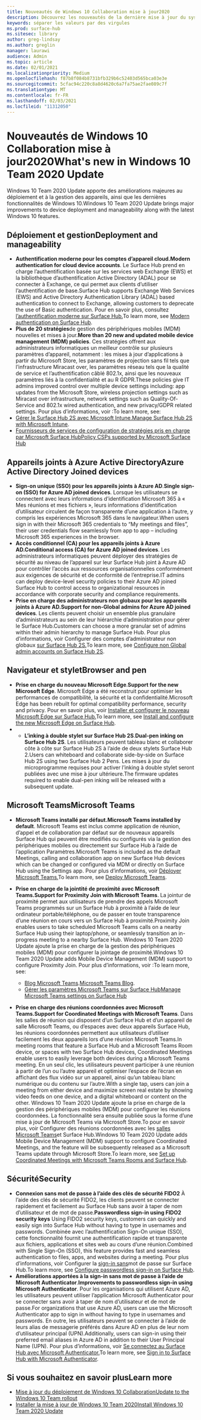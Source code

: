 ```yaml
---
title: Nouveautés de Windows 10 Collaboration mise à jour2020
description: Découvrez les nouveautés de la dernière mise à jour du système d’exploitation Surface Hub, Windows 10 Team 2020 Update.
keywords: séparer les valeurs par des virgules
ms.prod: surface-hub
ms.sitesec: library
author: greg-lindsay
ms.author: greglin
manager: laurawi
audience: Admin
ms.topic: article
ms.date: 02/01/2021
ms.localizationpriority: Medium
ms.openlocfilehash: f87b8f084b8731bfb329b6c52403d565bca03e3e
ms.sourcegitcommit: 5cfac94c220c8a8d4620c6a7fa75ae2fae089c7f
ms.translationtype: MT
ms.contentlocale: fr-FR
ms.lasthandoff: 02/03/2021
ms.locfileid: "11312050"
---
```

# <span data-ttu-id="47d7d-104">Nouveautés de Windows 10 Collaboration mise à jour2020</span><span class="sxs-lookup"><span data-stu-id="47d7d-104">What's new in Windows 10 Team 2020 Update</span></span>

<span data-ttu-id="47d7d-105">Windows 10 Team 2020 Update apporte des améliorations majeures au déploiement et à la gestion des appareils, ainsi que les dernières fonctionnalités de Windows 10.</span><span class="sxs-lookup"><span data-stu-id="47d7d-105">Windows 10 Team 2020 Update brings major improvements to device deployment and manageability along with the latest Windows 10 features.</span></span>

##  <span data-ttu-id="47d7d-106">Déploiement et gestion</span><span class="sxs-lookup"><span data-stu-id="47d7d-106">Deployment and manageability</span></span>

- <span data-ttu-id="47d7d-107">**Authentification moderne pour les comptes d’appareil cloud.**</span><span class="sxs-lookup"><span data-stu-id="47d7d-107">**Modern authentication for cloud device accounts**.</span></span> <span data-ttu-id="47d7d-108">Le Surface Hub prend en charge l’authentification basée sur les services web Exchange (EWS) et la bibliothèque d’authentification Active Directory (ADAL) pour se connecter à Exchange, ce qui permet aux clients d’utiliser l’authentification de base.</span><span class="sxs-lookup"><span data-stu-id="47d7d-108">Surface Hub supports Exchange Web Services (EWS) and Active Directory Authentication Library (ADAL) based authentication to connect to Exchange, allowing customers to deprecate the use of Basic authentication.</span></span> <span data-ttu-id="47d7d-109">Pour en savoir plus, consultez [l’authentification moderne sur Surface Hub.](https://docs.microsoft.com/surface-hub/surface-hub-modern-auth)</span><span class="sxs-lookup"><span data-stu-id="47d7d-109">To learn more, see [Modern authentication on Surface Hub](https://docs.microsoft.com/surface-hub/surface-hub-modern-auth).</span></span>
- <span data-ttu-id="47d7d-110">**Plus de 20 stratégies**de gestion des périphériques mobiles (MDM) nouvelles et mises à jour.</span><span class="sxs-lookup"><span data-stu-id="47d7d-110">**More than 20 new and updated mobile device management (MDM) policies**.</span></span>      <span data-ttu-id="47d7d-111">Ces stratégies offrent aux administrateurs informatiques un meilleur contrôle sur plusieurs paramètres d’appareil, notamment : les mises à jour d’applications à partir du Microsoft Store, les paramètres de projection sans fil tels que l’infrastructure Miracast over, les paramètres réseau tels que la qualité de service et l’authentification câblé 802.1x, ainsi que les nouveaux paramètres liés à la confidentialité et au R GDPR.</span><span class="sxs-lookup"><span data-stu-id="47d7d-111">These policies give IT admins improved control over multiple device settings including: app updates from the Microsoft Store, wireless projection settings such as Miracast over infrastructure, network settings such as Quality-Of-Service and 802.1x wired authentication, and new privacy/GDPR related settings.</span></span> <span data-ttu-id="47d7d-112">Pour plus d’informations, voir :</span><span class="sxs-lookup"><span data-stu-id="47d7d-112">To learn more, see:</span></span> 
- <span data-ttu-id="47d7d-113">[Gérer le Surface Hub 2S avec Microsoft Intune.](surface-hub-2s-manage-intune.md)</span><span class="sxs-lookup"><span data-stu-id="47d7d-113">[Manage Surface Hub 2S with Microsoft Intune](surface-hub-2s-manage-intune.md).</span></span>
- [<span data-ttu-id="47d7d-114">Fournisseurs de services de configuration de stratégies pris en charge par Microsoft Surface Hub</span><span class="sxs-lookup"><span data-stu-id="47d7d-114">Policy CSPs supported by Microsoft Surface Hub</span></span>](https://docs.microsoft.com//windows/client-management/mdm/policy-csps-supported-by-surface-hub)

##  <span data-ttu-id="47d7d-115">Appareils joints à Azure Active Directory</span><span class="sxs-lookup"><span data-stu-id="47d7d-115">Azure Active Directory Joined devices</span></span>

- <span data-ttu-id="47d7d-116">**Sign-on unique (SSO) pour les appareils joints à Azure AD**.</span><span class="sxs-lookup"><span data-stu-id="47d7d-116">**Single sign-on (SSO) for Azure AD joined devices**.</span></span> <span data-ttu-id="47d7d-117">Lorsque les utilisateurs se connectent avec leurs informations d’identification Microsoft 365 à « Mes réunions et mes fichiers », leurs informations d’identification d’utilisateur circulent de façon transparente d’une application à l’autre, y compris les expériences Microsoft 365 dans le navigateur.</span><span class="sxs-lookup"><span data-stu-id="47d7d-117">When users sign in with their Microsoft 365 credentials to “My meetings and files”, their user credentials flow seamlessly from app to app – including Microsoft 365 experiences in the browser.</span></span>
- <span data-ttu-id="47d7d-118">**Accès conditionnel (CA) pour les appareils joints à Azure AD.**</span><span class="sxs-lookup"><span data-stu-id="47d7d-118">**Conditional access (CA) for Azure AD joined devices**.</span></span>       <span data-ttu-id="47d7d-119">Les administrateurs informatiques peuvent déployer des stratégies de sécurité au niveau de l’appareil sur leur Surface Hub joint à Azure AD pour contrôler l’accès aux ressources organisationnelles conformément aux exigences de sécurité et de conformité de l’entreprise.</span><span class="sxs-lookup"><span data-stu-id="47d7d-119">IT admins can deploy device-level security policies to their Azure AD joined Surface Hub to control access to organizational resources in accordance with corporate security and compliance requirements.</span></span>
- <span data-ttu-id="47d7d-120">**Prise en charge des administrateurs non globaux pour les appareils joints à Azure AD.**</span><span class="sxs-lookup"><span data-stu-id="47d7d-120">**Support for non-Global admins for Azure AD joined devices**.</span></span> <span data-ttu-id="47d7d-121">Les clients peuvent choisir un ensemble plus granulaire d’administrateurs au sein de leur hiérarchie d’administration pour gérer le Surface Hub.</span><span class="sxs-lookup"><span data-stu-id="47d7d-121">Customers can choose a more granular set of admins within their admin hierarchy to manage Surface Hub.</span></span> <span data-ttu-id="47d7d-122">Pour plus d’informations, voir Configurer des comptes d’administrateur non globaux [sur Surface Hub 2S.](surface-hub-2s-nonglobal-admin.md)</span><span class="sxs-lookup"><span data-stu-id="47d7d-122">To learn more, see [Configure non Global admin accounts on Surface Hub 2S](surface-hub-2s-nonglobal-admin.md).</span></span>


## <span data-ttu-id="47d7d-123">Navigateur et stylet</span><span class="sxs-lookup"><span data-stu-id="47d7d-123">Browser and pen</span></span>

- <span data-ttu-id="47d7d-124">**Prise en charge du nouveau Microsoft Edge**.</span><span class="sxs-lookup"><span data-stu-id="47d7d-124">**Support for the new Microsoft Edge**.</span></span> <span data-ttu-id="47d7d-125">Microsoft Edge a été reconstruit pour optimiser les performances de compatibilité, la sécurité et la confidentialité.</span><span class="sxs-lookup"><span data-stu-id="47d7d-125">Microsoft Edge has been rebuilt for optimal compatibility performance, security and privacy.</span></span> <span data-ttu-id="47d7d-126">Pour en savoir plus, voir [Installer et configurer le nouveau Microsoft Edge sur Surface Hub.](https://docs.microsoft.com/surface-hub/surface-hub-install-chromium-edge)</span><span class="sxs-lookup"><span data-stu-id="47d7d-126">To learn more, see [Install and configure the new Microsoft Edge on Surface Hub](https://docs.microsoft.com/surface-hub/surface-hub-install-chromium-edge).</span></span>
- - <span data-ttu-id="47d7d-127">**L’inking à double stylet sur Surface Hub 2S**.</span><span class="sxs-lookup"><span data-stu-id="47d7d-127">**Dual-pen inking on Surface Hub 2S**.</span></span>   <span data-ttu-id="47d7d-128">Les utilisateurs peuvent tableau blanc et collaborer côte à côte sur Surface Hub 2S à l’aide de deux stylets Surface Hub 2.</span><span class="sxs-lookup"><span data-stu-id="47d7d-128">Users can whiteboard and collaborate side-by-side on Surface Hub 2S using two Surface Hub 2 Pens.</span></span> <span data-ttu-id="47d7d-129">Les mises à jour du microprogramme requises pour activer l’inking à double stylet seront publiées avec une mise à jour ultérieure.</span><span class="sxs-lookup"><span data-stu-id="47d7d-129">The firmware updates required to enable dual-pen inking will be released with a subsequent update.</span></span>

## <span data-ttu-id="47d7d-130">Microsoft Teams</span><span class="sxs-lookup"><span data-stu-id="47d7d-130">Microsoft Teams</span></span>  

- <span data-ttu-id="47d7d-131">**Microsoft Teams installé par défaut.**</span><span class="sxs-lookup"><span data-stu-id="47d7d-131">**Microsoft Teams installed by default**.</span></span>        <span data-ttu-id="47d7d-132">Microsoft Teams est inclus comme application de réunion, d’appel et de collaboration par défaut sur de nouveaux appareils Surface Hub qui peuvent être modifiés ou configurés via la gestion des périphériques mobiles ou directement sur Surface Hub à l’aide de l’application Paramètres.</span><span class="sxs-lookup"><span data-stu-id="47d7d-132">Microsoft Teams is included as the default Meetings, calling and collaboration app on new Surface Hub devices which can be changed or configured via MDM or directly on Surface Hub using the Settings app.</span></span> <span data-ttu-id="47d7d-133">Pour plus d’informations, voir [Déployer Microsoft Teams.](https://docs.microsoft.com/MicrosoftTeams/teams-surface-hub)</span><span class="sxs-lookup"><span data-stu-id="47d7d-133">To learn more, see [Deploy Microsoft Teams](https://docs.microsoft.com/MicrosoftTeams/teams-surface-hub).</span></span>
- <span data-ttu-id="47d7d-134">**Prise en charge de la jointité de proximité avec Microsoft Teams.**</span><span class="sxs-lookup"><span data-stu-id="47d7d-134">**Support for Proximity Join with Microsoft Teams**.</span></span>  <span data-ttu-id="47d7d-135">La jointur de proximité permet aux utilisateurs de prendre des appels Microsoft Teams programmés sur un Surface Hub à proximité à l’aide de leur ordinateur portable/téléphone, ou de passer en toute transparence d’une réunion en cours vers un Surface Hub à proximité.</span><span class="sxs-lookup"><span data-stu-id="47d7d-135">Proximity Join enables users to take scheduled Microsoft Teams calls on a nearby Surface Hub using their laptop/phone, or seamlessly transition an in-progress meeting to a nearby Surface Hub.</span></span> <span data-ttu-id="47d7d-136">Windows 10 Team 2020 Update ajoute la prise en charge de la gestion des périphériques mobiles (MDM) pour configurer la jointage de proximité.</span><span class="sxs-lookup"><span data-stu-id="47d7d-136">Windows 10 Team 2020 Update adds Mobile Device Management (MDM) support to configure Proximity Join.</span></span> <span data-ttu-id="47d7d-137">Pour plus d’informations, voir :</span><span class="sxs-lookup"><span data-stu-id="47d7d-137">To learn more, see:</span></span> 

  - <span data-ttu-id="47d7d-138">[Blog Microsoft Teams](https://techcommunity.microsoft.com/t5/microsoft-teams-blog/microsoft-teams-devices-for-shared-spaces-july-and-august-update/ba-p/1604833).</span><span class="sxs-lookup"><span data-stu-id="47d7d-138">[Microsoft Teams Blog](https://techcommunity.microsoft.com/t5/microsoft-teams-blog/microsoft-teams-devices-for-shared-spaces-july-and-august-update/ba-p/1604833).</span></span> 
  - [<span data-ttu-id="47d7d-139">Gérer les paramètres Microsoft Teams sur Surface Hub</span><span class="sxs-lookup"><span data-stu-id="47d7d-139">Manage Microsoft Teams settings on Surface Hub</span></span>](https://docs.microsoft.com/microsoftteams/rooms/surface-hub-manage-config)

- <span data-ttu-id="47d7d-140">**Prise en charge des réunions coordonnées avec Microsoft Teams.**</span><span class="sxs-lookup"><span data-stu-id="47d7d-140">**Support for Coordinated Meetings with Microsoft Teams**.</span></span> <span data-ttu-id="47d7d-141">Dans les salles de réunion qui disposent d’un Surface Hub et d’un appareil de salle Microsoft Teams, ou d’espaces avec deux appareils Surface Hub, les réunions coordonnées permettent aux utilisateurs d’utiliser facilement les deux appareils lors d’une réunion Microsoft Teams.</span><span class="sxs-lookup"><span data-stu-id="47d7d-141">In meeting rooms that feature a Surface Hub and a Microsoft Teams Room device, or spaces with two Surface Hub devices, Coordinated Meetings enable users to easily leverage both devices during a Microsoft Teams meeting.</span></span> <span data-ttu-id="47d7d-142">En un seul clic, les utilisateurs peuvent participer à une réunion à partir de l’un ou l’autre appareil et optimiser l’espace de l’écran en affichant des flux vidéo sur un appareil, ainsi qu’un tableau blanc numérique ou du contenu sur l’autre.</span><span class="sxs-lookup"><span data-stu-id="47d7d-142">With a single tap, users can join a meeting from either device and maximize screen real estate by showing video feeds on one device, and a digital whiteboard or content on the other.</span></span> <span data-ttu-id="47d7d-143">Windows 10 Team 2020 Update ajoute la prise en charge de la gestion des périphériques mobiles (MDM) pour configurer les réunions coordonnées. La fonctionnalité sera ensuite publiée sous la forme d’une mise à jour de Microsoft Teams via Microsoft Store.To pour en savoir plus, voir Configurer des réunions coordonnées avec les [salles Microsoft Teams](https://docs.microsoft.com/microsoftteams/rooms/coordinated-meetings)et Surface Hub.</span><span class="sxs-lookup"><span data-stu-id="47d7d-143">Windows 10 Team 2020 Update adds Mobile Device Management (MDM) support to configure Coordinated Meetings, and the feature will be subsequently released as a Microsoft Teams update through Microsoft Store.To learn more, see [Set up Coordinated Meetings with Microsoft Teams Rooms and Surface Hub](https://docs.microsoft.com/microsoftteams/rooms/coordinated-meetings).</span></span>

## <span data-ttu-id="47d7d-144">Sécurité</span><span class="sxs-lookup"><span data-stu-id="47d7d-144">Security</span></span>

- <span data-ttu-id="47d7d-145">**Connexion sans mot de passe à l’aide des clés de sécurité FIDO2**     À l’aide des clés de sécurité FIDO2, les clients peuvent se connecter rapidement et facilement au Surface Hub sans avoir à taper de nom d’utilisateur et de mot de passe.</span><span class="sxs-lookup"><span data-stu-id="47d7d-145">**Passwordless sign-in using FIDO2 security keys**     Using FIDO2 security keys, customers can quickly and easily sign into Surface Hub without having to type in usernames and passwords.</span></span> <span data-ttu-id="47d7d-146">Combinée avec l’authentification Sign-On unique (SSO), cette fonctionnalité fournit une authentification rapide et transparente aux fichiers, applications et sites web au cours d’une réunion.</span><span class="sxs-lookup"><span data-stu-id="47d7d-146">Combined with Single Sign-On (SSO), this feature provides fast and seamless authentication to files, apps, and websites during a meeting.</span></span> <span data-ttu-id="47d7d-147">Pour plus d’informations, voir Configurer la [sign-in sans](https://docs.microsoft.com/surface-hub/surface-hub-2s-phone-authenticate)mot de passe sur Surface Hub.</span><span class="sxs-lookup"><span data-stu-id="47d7d-147">To learn more, see [Configure passwordless sign-in on Surface Hub](https://docs.microsoft.com/surface-hub/surface-hub-2s-phone-authenticate).</span></span>
- <span data-ttu-id="47d7d-148">**Améliorations apportées à la sign-in sans mot de passe à l’aide de Microsoft Authenticator**.</span><span class="sxs-lookup"><span data-stu-id="47d7d-148">**Improvements to passwordless sign-in using Microsoft Authenticator**.</span></span>  <span data-ttu-id="47d7d-149">Pour les organisations qui utilisent Azure AD, les utilisateurs peuvent utiliser l’application Microsoft Authenticator pour se connecter sans avoir à taper de nom d’utilisateur et de mot de passe.</span><span class="sxs-lookup"><span data-stu-id="47d7d-149">For organizations that use Azure AD, users can use the Microsoft Authenticator app to sign in without having to type in usernames and passwords.</span></span> <span data-ttu-id="47d7d-150">En outre, les utilisateurs peuvent se connecter à l’aide de leurs alias de messagerie préférés dans Azure AD en plus de leur nom d’utilisateur principal (UPN).</span><span class="sxs-lookup"><span data-stu-id="47d7d-150">Additionally, users can sign-in using their preferred email aliases in Azure AD in addition to their User Principal Name (UPN).</span></span> <span data-ttu-id="47d7d-151">Pour plus d’informations, voir [Se connectez au Surface Hub avec Microsoft Authenticator.](https://docs.microsoft.com/surface-hub/surface-hub-authenticator-app)</span><span class="sxs-lookup"><span data-stu-id="47d7d-151">To learn more, see [Sign in to Surface Hub with Microsoft Authenticator](https://docs.microsoft.com/surface-hub/surface-hub-authenticator-app).</span></span>


## <span data-ttu-id="47d7d-152">Si vous souhaitez en savoir plus</span><span class="sxs-lookup"><span data-stu-id="47d7d-152">Learn more</span></span>

- [<span data-ttu-id="47d7d-153">Mise à jour du déploiement de Windows 10 Collaboration</span><span class="sxs-lookup"><span data-stu-id="47d7d-153">Update to the Windows 10 Team rollout</span></span>](https://techcommunity.microsoft.com/t5/surface-it-pro-blog/update-to-the-windows-10-team-rollout/ba-p/1669655)
- [<span data-ttu-id="47d7d-154">Installer la mise à jour de Windows 10 Team 2020</span><span class="sxs-lookup"><span data-stu-id="47d7d-154">Install Windows 10 Team 2020 Update</span></span>](surface-hub-2020-update.md)  
 